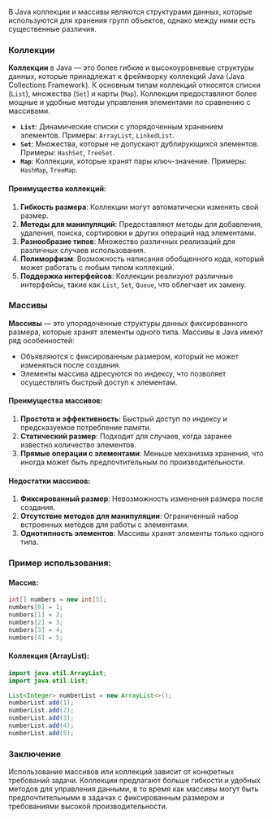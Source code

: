 В Java коллекции и массивы являются структурами данных, которые используются для хранения групп объектов, однако между ними есть существенные различия.

### Коллекции

**Коллекции** в Java — это более гибкие и высокоуровневые структуры данных, которые принадлежат к фреймворку коллекций Java (Java Collections Framework). К основным типам коллекций относятся списки (`List`), множества (`Set`) и карты (`Map`). Коллекции предоставляют более мощные и удобные методы управления элементами по сравнению с массивами.

- **`List`**: Динамические списки с упорядоченным хранением элементов. Примеры: `ArrayList`, `LinkedList`.
- **`Set`**: Множества, которые не допускают дублирующихся элементов. Примеры: `HashSet`, `TreeSet`.
- **`Map`**: Коллекции, которые хранят пары ключ-значение. Примеры: `HashMap`, `TreeMap`.

#### Преимущества коллекций:
1. **Гибкость размера**: Коллекции могут автоматически изменять свой размер.
2. **Методы для манипуляций**: Предоставляют методы для добавления, удаления, поиска, сортировки и других операций над элементами.
3. **Разнообразие типов**: Множество различных реализаций для различных случаев использования.
4. **Полиморфизм**: Возможность написания обобщенного кода, который может работать с любым типом коллекций.
5. **Поддержка интерфейсов**: Коллекции реализуют различные интерфейсы, такие как `List`, `Set`, `Queue`, что облегчает их замену.

### Массивы

**Массивы** — это упорядоченные структуры данных фиксированного размера, которые хранят элементы одного типа. Массивы в Java имеют ряд особенностей:

- Объявляются с фиксированным размером, который не может изменяться после создания.
- Элементы массива адресуются по индексу, что позволяет осуществлять быстрый доступ к элементам.

#### Преимущества массивов:
1. **Простота и эффективность**: Быстрый доступ по индексу и предсказуемое потребление памяти.
2. **Статический размер**: Подходит для случаев, когда заранее известно количество элементов.
3. **Прямые операции с элементами**: Меньше механизма хранения, что иногда может быть предпочтительным по производительности.
   
#### Недостатки массивов:
1. **Фиксированный размер**: Невозможность изменения размера после создания.
2. **Отсутствие методов для манипуляции**: Ограниченный набор встроенных методов для работы с элементами.
3. **Однотипность элементов**: Массивы хранят элементы только одного типа.

### Пример использования:

#### Массив:
```java
int[] numbers = new int[5];
numbers[0] = 1;
numbers[1] = 2;
numbers[2] = 3;
numbers[3] = 4;
numbers[4] = 5;
```

#### Коллекция (ArrayList):
```java
import java.util.ArrayList;
import java.util.List;

List<Integer> numberList = new ArrayList<>();
numberList.add(1);
numberList.add(2);
numberList.add(3);
numberList.add(4);
numberList.add(5);
```

### Заключение

Использование массивов или коллекций зависит от конкретных требований задачи. Коллекции предлагают больше гибкости и удобных методов для управления данными, в то время как массивы могут быть предпочтительными в задачах с фиксированным размером и требованиями высокой производительности.